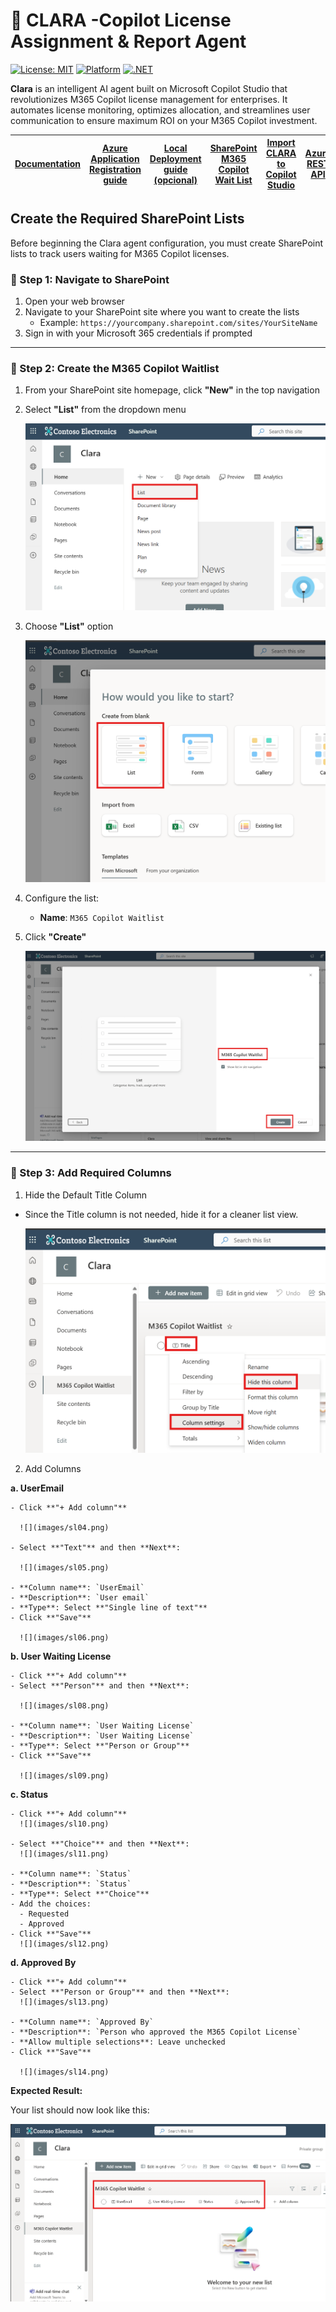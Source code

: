 # 👧 CLARA -Copilot License Assignment & Report Agent

[![License: MIT](https://img.shields.io/badge/License-MIT-yellow.svg)](https://opensource.org/licenses/MIT)
[![Platform](https://img.shields.io/badge/Platform-Microsoft%20Copilot%20Studio-blue)](https://copilotstudio.microsoft.com/)
[![.NET](https://img.shields.io/badge/.NET-REST%20API-purple)](https://dotnet.microsoft.com/)

**Clara** is an intelligent AI agent built on Microsoft Copilot Studio that revolutionizes M365 Copilot license management for enterprises. It automates license monitoring, optimizes allocation, and streamlines user communication to ensure maximum ROI on your M365 Copilot investment.

| [Documentation](https://github.com/luishdemetrio/clara-copilot-agent) |  [Azure Application Registration guide ](https://github.com/luishdemetrio/clara-copilot-agent/blob/main/docs/azure_deployment.md)  | [Local Deployment guide (opcional)](https://github.com/luishdemetrio/clara-copilot-agent/blob/main/docs/local_deployment.md) |[SharePoint M365 Copilot Wait List](https://github.com/luishdemetrio/clara-copilot-agent/blob/main/docs/sharepoint_deployment.md) |[Import CLARA to Copilot Studio](https://github.com/luishdemetrio/clara-copilot-agent/blob/main/docs/import_clara.md) |[Azure REST API](https://github.com/luishdemetrio/clara-copilot-agent/blob/main/docs/appservice_deployment.md)
| ---- | ---- | ---- |  ---- | ---- | ---- |  


## Create the Required SharePoint Lists

Before beginning the Clara agent configuration,  you must create SharePoint lists to track users waiting for M365 Copilot licenses.

### 🧱  Step 1: Navigate to SharePoint

1. Open your web browser
2. Navigate to your SharePoint site where you want to create the lists
   - Example: `https://yourcompany.sharepoint.com/sites/YourSiteName`
3. Sign in with your Microsoft 365 credentials if prompted

---
### 🧱  Step 2: Create the M365 Copilot Waitlist

1. From your SharePoint site homepage, click **"New"** in the top navigation
2. Select **"List"** from the dropdown menu 

   ![](images/sl01.png)
   
3. Choose **"List"** option

   ![](images/sl02.png)
   
4. Configure the list:
   - **Name**: `M365 Copilot Waitlist`
   
5. Click **"Create"**

   ![](images/sl03.png)

---
### 🧱  Step 3: Add Required Columns

1. Hide the Default Title Column

 - Since the Title column is not needed, hide it for a cleaner list view.

   ![](images/sl07.png)

2. Add Columns

  **a. UserEmail**
  
    - Click **"+ Add column"**

      ![](images/sl04.png)
  
    - Select **"Text"** and then **Next**:
 
      ![](images/sl05.png)
  
    - **Column name**: `UserEmail`
    - **Description**: `User email`
    - **Type**: Select **"Single line of text"**
    - Click **"Save"**

      ![](images/sl06.png)

  **b. User Waiting License**
  
    - Click **"+ Add column"**
    - Select **"Person"** and then **Next**:

      ![](images/sl08.png)
  
    - **Column name**: `User Waiting License`
    - **Description**: `User Waiting License`
    - **Type**: Select **"Person or Group"**
    - Click **"Save"**

      ![](images/sl09.png)

 **c. Status**
 
    - Click **"+ Add column"**
      ![](images/sl10.png)

    - Select **"Choice"** and then **Next**:
      ![](images/sl11.png)
  
    - **Column name**: `Status`
    - **Description**: `Status`
    - **Type**: Select **"Choice"**
    - Add the choices:
      - Requested
      - Approved
    - Click **"Save"**
      ![](images/sl12.png)
  
 **d. Approved By**
 
    - Click **"+ Add column"**
    - Select **"Person or Group"** and then **Next**:
      ![](images/sl13.png)
  
    - **Column name**: `Approved By`
    - **Description**: `Person who approved the M365 Copilot License`
    - **Allow multiple selections**: Leave unchecked
    - Click **"Save"**

      ![](images/sl14.png)

**Expected Result:**

Your list should now look like this:

![](images/sl15.png)